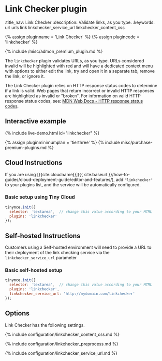# Link Checker plugin
:title_nav: Link Checker
:description: Validate links, as you type.
:keywords: url urls link linkchecker_service_url linkchecker_content_css

{% assign pluginname = 'Link Checker' %}
{% assign plugincode = 'linkchecker' %}

{% include /misc/admon_premium_plugin.md %}

The `linkchecker` plugin validates URLs, as you type. URLs considered invalid will be highlighted with red and will have a dedicated context menu with options to either edit the link, try and open it in a separate tab, remove the link, or ignore it.

The Link Checker plugin relies on HTTP response status codes to determine if a link is valid. Web pages that return incorrect or invalid HTTP responses are highlighted as invalid or "broken". For information on valid HTTP response status codes, see: [MDN Web Docs - HTTP response status codes](https://developer.mozilla.org/en-US/docs/Web/HTTP/Status).

## Interactive example

{% include live-demo.html id="linkchecker" %}

{% assign pluginminimumplan = 'tierthree' %}
{% include misc/purchase-premium-plugins.md %}

## Cloud Instructions

If you are using [{{site.cloudname}}]({{ site.baseurl }}/how-to-guides/cloud-deployment-guide/editor-and-features/), add `"linkchecker"` to your plugins list, and the service will be automatically configured.

### Basic setup using Tiny Cloud

```js
tinymce.init({
  selector: 'textarea',  // change this value according to your HTML
  plugins: 'linkchecker'
});
```

## Self-hosted Instructions

Customers using a Self-hosted environment will need to provide a URL to their deployment of the link checking service via the `linkchecker_service_url` parameter

### Basic self-hosted setup

```js
tinymce.init({
  selector: 'textarea',  // change this value according to your HTML
  plugins: 'linkchecker',
  linkchecker_service_url: 'http://mydomain.com/linkchecker'
});
```

## Options

Link Checker has the following settings.

{% include configuration/linkchecker_content_css.md %}

{% include configuration/linkchecker_preprocess.md %}

{% include configuration/linkchecker_service_url.md %}
